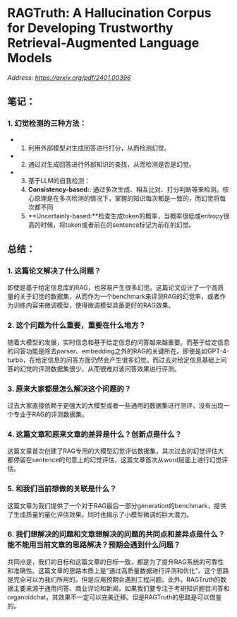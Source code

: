 # RAGTruth: A Hallucination Corpus for Developing Trustworthy Retrieval-Augmented Language Models

*Address: https://arxiv.org/pdf/2401.00396*

## 笔记：

### 1. 幻觉检测的三种方法：

- 1. 利用外部模型对生成回答进行打分，从而检测幻觉。
- 2. 通过对生成回答进行外部知识的查找，从而检测是否是幻觉。
- 3. 基于LLM的自我检测：
    1. **Consistency-based:**: 通过多次生成、相互比对、打分判断等来检测。核心原理是在多次检测的情况下，掌握的知识每次都是一致的，而幻觉将每次都不同
    2. **Uncertainly-based:**检查生成token的概率，当概率很低或entropy很高的时候，将token或者前在的sentence标记为前在的幻觉。

## 总结：

### 1. 这篇论文解决了什么问题？

即使是基于给定信息库的RAG，也容易产生很多幻觉。这篇论文设计了一个高质量的关于幻觉的数据集，从而作为一个benchmark来评测RAG的幻觉率，或者作为训练内容来微调模型，使得微调模型具备更好的RAG效果。

### 2. 这个问题为什么重要，重要在什么地方？

随着大模型的发展，实时信息和基于给定信息的问答越来越重要。而基于给定信息的问答功能是除去parser、embedding之外的RAG的关键所在。即使是如GPT-4-turbo，在给定信息的问答方面仍然会产生很多幻觉。而过去对给定信息基础上问答的幻觉的评测数据集很少。从而很难对该问答效果进行评测。

### 3. 原来大家都是怎么解决这个问题的？

过去大家直接依赖于更强大的大模型或者一些通用的数据集进行测评，没有出现一个专业于RAG的评测数据集。

### 4. 这篇文章和原来文章的差异是什么？创新点是什么？

这篇文章首次创建了RAG专用的大模型幻觉评估数据集，其次过去的幻觉评估大都停留在sentence的句意上的幻觉评估，这篇文章首次从word层面上进行幻觉评估。

### 5. 和我们当前想做的关联是什么？

这篇文章为我们提供了一个对于RAG最后一部分generation的benchmark，提供了生成质量的量化评估效果。同时也揭示了小模型微调的巨大潜力。

### 6. 我们想解决的问题和文章想解决的问题的共同点和差异点是什么？能不能用当前文章的思路解决？预期会遇到什么问题？

共同点是，我们的目标和这篇文章的目标一致，都是为了提升RAG系统的可靠性和准确性。这篇文章的思路本质上是“通过高质量数据进行评测和优化”。这个思路是完全可以为我们所用的。但是应用预期会遇到工程问题。此外，RAGTruth的数据主要来源于通用问答、商业评论和新闻，如果我们要专注于考研知识题目问答和organoidchat，其效果不一定可以完美迁移。但是RAGTruth的思路是可以借鉴的。

